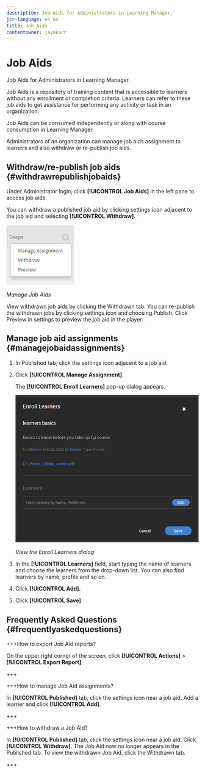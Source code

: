 ```yaml
---
description: Job Aids for Administrators in Learning Manager.
jcr-language: en_us
title: Job Aids
contentowner: jayakarr
---
```



# Job Aids

Job Aids for Administrators in Learning Manager.

Job Aids is a repository of training content that is accessible to learners without any enrollment or completion criteria. Learners can refer to these job aids to get assistance for performing any activity or task in an organization.

Job Aids can be consumed independently or along with course consumption in Learning Manager.

Administrators of an organization can manage job aids assignment to learners and also withdraw or re-publish job aids.

## Withdraw/re-publish job aids {#withdrawrepublishjobaids}

Under Administrator login, click **[!UICONTROL Job Aids]** in the left pane to access job aids.

You can withdraw a published job aid by clicking settings icon adjacent to the job aid and selecting **[!UICONTROL Withdraw]**.

![](assets/withdraw-job-aids-admin.png)

*Manage Job Aids*

View withdrawn job aids by clicking the Withdrawn tab. You can re-publish the withdrawn jobs by clicking settings icon and choosing Publish. Click Preview in settings to preview the job aid in the player.

## Manage job aid assignments {#managejobaidassignments}

1. In Published tab, click the settings icon adjacent to a job aid.   
    

1. Click **[!UICONTROL Manage Assignment]**.

   The **[!UICONTROL Enroll Learners]** pop-up dialog appears. 

   ![](assets/enroll-learners-job-aids.png)

   *View the Enroll Learners dialog*

1. In the **[!UICONTROL Learners]** field, start typing the name of learners and choose the learners from the drop-down list. You can also find learners by name, profile and so on. 
1. Click **[!UICONTROL Add].**
1. Click **[!UICONTROL Save]**.

## Frequently Asked Questions {#frequentlyaskedquestions}

+++How to export Job Aid reports?

On the upper right corner of the screen, click **[!UICONTROL Actions]** > **[!UICONTROL Export Report]**.

+++

+++How to manage Job Aid assignments?

In **[!UICONTROL Published]** tab, click the settings icon near a job aid. Add a learner and click **[!UICONTROL Add]**.

+++

+++How to withdraw  a Job Aid?

In **[!UICONTROL Published]** tab, click the settings icon near a job aid. Click **[!UICONTROL Withdraw]**. The Job Aid now no longer appears in the Published tab. To view the withdrawn Job Aid, click the Withdrawn tab.

+++
